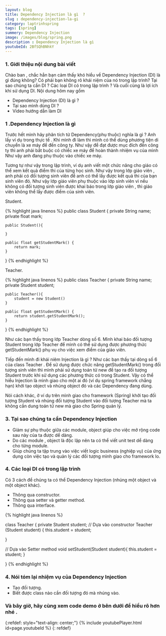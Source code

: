 ```yaml
---
layout: blog
title: Dependency Injection là gì  ?
slug : dependency-injection-la-gi
category: laptrinhspring
tags: [spring]
summery: Dependency Injection  
image: /images/blog/spring.png
description : Dependency Injection là gì 
youtubeId: 2BfSQhBNhkY
---
```


### **1. Giới thiệu nội dung bài viết**

Chào ban , chắc hẳn bạn cảm thấy khó hiểu về Dependency Injection (DI) là gì đúng không? Có phải bạn không rõ khái niệm của nó trong lập trình?
Tại sao chúng ta cần DI ? Các loại DI có trong lập trình ? Và cuối cùng là lợi ích khi sử dụng DI. Nội dung hôm nay gồm

- Dependency Injection (DI) là gì ?
- Tại sao mình dùng DI ?
- Video hướng dẫn làm DI 


### **1 .Dependency Injection là gì**

Trước hết mình hãy phân tích từ Dependency(phụ thuộc) nghĩa là gì ? Anh lấy ví dụ trong thực tế . Khi mình đi làm thì mình có thể dùng phương tiện di
chuyển là xe máy để đến công ty. Như vậy để đạt được mục đích đến công ty thì anh phải  bắt buộc có chiếc xe máy để hoàn thành nhiệm vụ của mình
Như vậy anh đang phụ thuộc vào chiếc xe máy.

Tương tự như vậy trong lập trình, ví dụ anh viết một chức năng cho  giáo có thể xem kết quả điểm thi của từng học sinh. Như vậy trong
lớp giáo viên , anh phải có đối tượng sinh viên để anh có thể lấy được kết quả thi của bạn sinh viên đó. Như vậy lớp giáo viên phụ thuộc vào
lớp sinh viên vì nếu không có đối tượng sinh viên được khai báo trong lớp giáo viên , thì giáo viên không thể lấy được điểm của sinh viên.

Student.

{% highlight java linenos %}
public class Student {
    private String name;
    private float mark;
    
    public Student(){
    
    }
    
    public float getStudentMark() {
        return mark;
    }
}
{% endhighlight %}

Teacher. 
 
{% highlight java linenos  %}
public class Teacher  {
    private String name;
    private Student student;
    
    public Teacher(){
        student = new Student()
    }
    
    public float getStudentMark() {
        return student.getStudentMark();
    }
}
{% endhighlight %}

Như các bạn thấy trong lớp Teacher dòng số 6. Mình khai báo đối tượng Student trong lớp Teacher để mình có thể sử dụng được phương thức 
getStudentMark() phụ vụ cho việc xem điểm của giáo viên.

Tiếp đến mình đi khái niêm Injection là gì ?
Như các bạn thấy tại dòng số 6 của class Teacher . Để sử dụng được chức năng getStudentMark() trong đối tượng sinh viên thì mình phải 
sử dụng toán tử new để tạo ra đối tượng Student trước khi sử dụng các phương thức có trong Student. Vậy có thể hiểu Injection là mình giao
cho một ai đó (ví dụ spring framework chẳng hạn) khởi tạo object và nhúng object đó và các Dependency đang dùng.

Nói cách khác, ở ví dụ trên mình giao cho framework (Spring) khởi tạo đối tượng Student và nhúng đối tượng Student vào đối tượng 
Teacher mà ta không cần dung toán tử new mà giao cho Spring quản lý.


### **3. Tại sao chúng ta cần Dependency Injection**

- Giảm sự phụ thuộc giữa các module, object giúp cho việc mở rộng code sau này của ta được dể dàng.
- Do các module , object là độc lập nên ta có thể viết unit test dể dàng cho từng module.
- Giúp chúng ta tập trung vào việc viết logic business (nghiệp vụ) của ứng dụng còn việc tạo và quản lý các đối tượng mình giao
cho framework lo.


### **4. Các loại DI có trong lập trình**

Có 3 cách để chúng ta có thể Dependency Injection (nhúng một object và một object khác).

- Thông qua constructor.
- Thông qua setter và getter method.
- Thông qua interface.

{% highlight java linenos %}

class Teacher {
  private Student student;
  // Dựa vào constructor
  Teacher (Student student) {
    this.student = student;
    
  }
  
  // Dựa vào Setter method
  void setStudent(Student student){
    this.student = student;
  }
  
}
{% endhighlight %}
<br>

### **4. Nói tóm lại nhiệm vụ của Dependency Injection**

- Tạo đối tượng.
- Biết được class nào cần đối tượng đó mà nhúng vào.

### Và bây giờ, hãy cùng xem code demo ở bên dưới để hiểu rõ hơn nhé . 

{:refdef: style="text-align: center;"}
{% include youtubePlayer.html id=page.youtubeId %}
{: refdef}